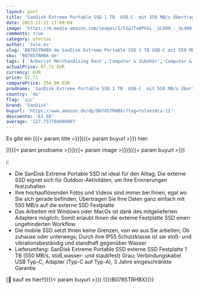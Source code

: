 ```yaml
---
layout: post
title: 'SanDisk Extreme Portable SSD 1 TB  USB-C  mit 550 MB/s Übertragungsraten  AES-Verschlüsselung und ist stoß-  wasser- und staubfest   Festkörper-Laufwerk'
date: 2023-11-22 17:09:04
image: 'https://m.media-amazon.com/images/I/51gJTa0PkkL._SL500_._SL400_.jpg'
comments: true
category: ofertas
author: 'tole.es'
slug: 'B078STRHBX-de SanDisk Extreme Portable SSD 1 TB USB-C mit 550 MB/s...'
sku: 'B078STRHBX-de'
tags: [ 'Arborist Merchandising Root','Computer & Zubehör','Computer & Zubehör: Produkte mit Umwelt-Label','Datenspeicher','Externe Datenspeicher','Externe SSD','Lebensmittel & Getränke','Self Service','Special Features Stores','a4cbee59-f823-40fe-831a-7de64f655f6f_0','a4cbee59-f823-40fe-831a-7de64f655f6f_1301','sandisk','🇩🇪', ]
actualPrice: 97.71 EUR
currency: EUR
price: 97.71
comparePrice: 254.99 EUR
prodname: 'SanDisk Extreme Portable SSD 1 TB  USB-C  mit 550 MB/s Übertragungsraten  AES-Verschlüsselung und ist stoß-  wasser- und staubfest   Festkörper-Laufwerk'
country: 'de'
flag: '🇩🇪'
brand: 'SanDisk'
buyurl: 'https://www.amazon.de/dp/B078STRHBX/?tag=tolees0ca-21'
descuento: '61.68'
average: '127.757784090907'
---
```


Es gibt ein [{{< param title >}}]({{< param buyurl >}}) hier:

[![{{< param prodname >}}]({{< param image >}})]({{< param buyurl >}})

ℹ️:

- Die SanDisk Extreme Portable SSD ist ideal für den Alltag; Die externe SSD eignet sich für Outdoor-Aktivitäten, um Ihre Erinnerungen festzuhalten
- Ihre hochauflösenden Fotos und Videos sind immer bei Ihnen, egal wo Sie sich gerade befinden; Übertragen Sie Ihre Daten ganz einfach mit 550 MB/s auf die externe SSD Festplatte
- Das Arbeiten mit Windows oder MacOs ist dank des mitgelieferten Adapters möglich; Somit erlaubt Ihnen die externe Festplatte SSD einen ungehinderten Workflow
- Die mobile SSD setzt Ihnen keine Grenzen, von wo aus Sie arbeiten; Ob zuhause oder unterwegs; Durch ihre IP55 Schutzklasse ist sie stoß- und vibrationsbeständig und standhaft gegenüber Wasser
- Lieferumfang: SanDisk Extreme Portable SSD externe SSD Festplatte 1 TB (550 MB/s, stoß,wasser- und staubfest) Grau; Verbindungskabel USB Typ-C, Adapter (Typ-C auf Typ-A), 3 Jahre eingeschränkte Garantie

[🛒 kauf es hier!!]({{< param buyurl >}})
{{<world>}}B078STRHBX{{</world>}}
